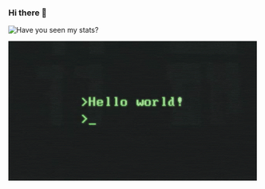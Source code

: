 ### Hi there 👋

![Have you seen my stats?](https://github-readme-stats.vercel.app/api?username=EdoardoRocha&show_icons=true&theme=radical)

<p algin="center">
<img src="src/assets/tenor.gif">
</p>





<!--
**EdoardoRocha/EdoardoRocha** is a ✨ _special_ ✨ repository because its `README.md` (this file) appears on your GitHub profile.

Here are some ideas to get you started:

- 🔭 I’m currently working on ...
- 🌱 I’m currently learning ...
- 👯 I’m looking to collaborate on ...
- 🤔 I’m looking for help with ...
- 💬 Ask me about ...
- 📫 How to reach me: ...
- 😄 Pronouns: ...
- ⚡ Fun fact: ...
-->
